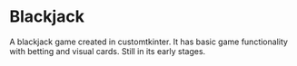 # Blackjack
A blackjack game created in customtkinter. It has basic game functionality with betting and visual cards. Still in its early stages.
